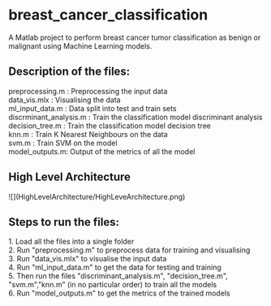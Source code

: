 # breast_cancer_classification
A Matlab project to perform breast cancer tumor classification as benign or malignant using Machine Learning models.
<h2>Description of the files:</h2>
<p>
 preprocessing.m : Preprocessing the input data <br>
 data_vis.mlx : Visualising the data <br>
 ml_input_data.m : Data split into test and train sets <br>
 discrminant_analysis.m : Train the classification model discriminant analysis <br>
 decision_tree.m : Train the classification model decision tree  <br>
 knn.m : Train K Nearest Neighbours on the data <br>
 svm.m : Train SVM on the model <br>
 model_outputs.m: Output of the metrics of all the model <br>
  <p>
<h2>High Level Architecture</h2>
![](HighLevelArchitecture/HighLeveArchitecture.png)
<h2>Steps to run the files: </h2>
<p>
  1. Load all the files into a single folder <br>
  2. Run "preprocessing.m" to preprocess data for training and visualising <br>
  3. Run "data_vis.mlx" to visualise the input data <br>
  4. Run "ml_input_data.m" to get the data for testing and training <br>
  5. Then run the files "discriminant_analysis.m", "decision_tree.m",
       "svm.m","knn.m" (in no particular order) to train all the models <br>
  6. Run "model_outputs.m" to get the metrics of the trained models <br>
  </p>
